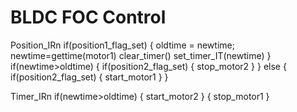 # BLDC FOC Control


Position_IRn
    if(position1_flag_set)
    {
        oldtime = newtime;
        newtime=gettime(motor1)
        clear_timer()
        set_timer_IT(newtime)
    }
    if(newtime>oldtime)
    {
        if(position2_flag_set)
        {
            stop_motor2
        }
    }
    else 
    {
        if(position2_flag_set)
        {
            start_motor1
        }
    }



Timer_IRn
    if(newtime>oldtime)
    {
        start_motor2
    }
    {
        stop_motor1
    }



